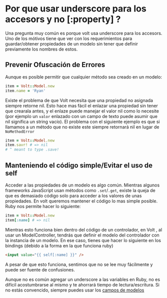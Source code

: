 # Por que usar underscore para los accesors y no [:property] ?

Una pregunta muy común es porque volt usa underscore para los accesors. Uno de los mótivos tiene que ver con los requerimientos para guardar/obtener propiedades de un modelo sin tener que definir previamente los nombres de estos.

## Prevenir Ofuscación de Errores

Aunque es posible permitir que cualquier método sea creado en un modelo:

```ruby
item = Volt::Model.new
item.name = 'Ryan'
```

Existe el problema de que Volt necesita que una propiedad no asignada siempre retorne nil. Esto hace mas fácil el enlazar una propiedad sin tener que crearala antes, y el enlaze puede manejar el valor nil como lo necesite (por ejemplo un ```valor``` enlazado con un campo de texto puede asumir que nil significa un string vacío). El problema con el siguiente ejemplo es que si llamamos a un método que no existe este siempre retornará nil en lugar de ```NoMethodError```

```ruby
item = Volt::Model.new
item.savr! # => nil
# ^ meant to type .save!
```

## Manteniendo el código simple/Evitar el uso de self

Acceder a las propiedades de un modelo es algo común. Mientras algunos frameworks JavaScript usan métodos como ```.set```/```.get```, existe la queja de que es demasiado código solo para acceder a los valores de unas propiedades. En volt queremos mantener el código lo mas simple posible. Ruby nos permite hacer lo siguiente:

```ruby
item = Volt::Model.new
item[:name] # => nil
```

Mientras esto funciona bien dentro del código de un controlador, en Volt , al usar un ModelController, tendrás que definir el modelo del controlador con la instancia de un modelo. En ese caso, tienes que hacer lo siguiente en los bindings (debido a la forma en la que funciona ruby)

```html
<input value="{{ self[:name] }}" />
```

A pesar de que esto funciona, sentimos que no se lee muy fácilmente y puede ser fuente de confusiones.

Aunque no es común agregar un underscore a las variables en Ruby, no es difícil acostumbrarse al mismo y te ahorrará tiempo de lectura/escritura. Si no estás convencido, siempre puedes usar los [campos de modelos](/docs/models.md)
